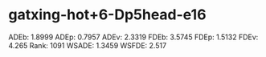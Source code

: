 # gatxing-hot+6-Dp5head-e16

ADEb: 1.8999
ADEp: 0.7957
ADEv: 2.3319
FDEb: 3.5745
FDEp: 1.5132
FDEv: 4.265
Rank: 1091
WSADE: 1.3459
WSFDE: 2.517